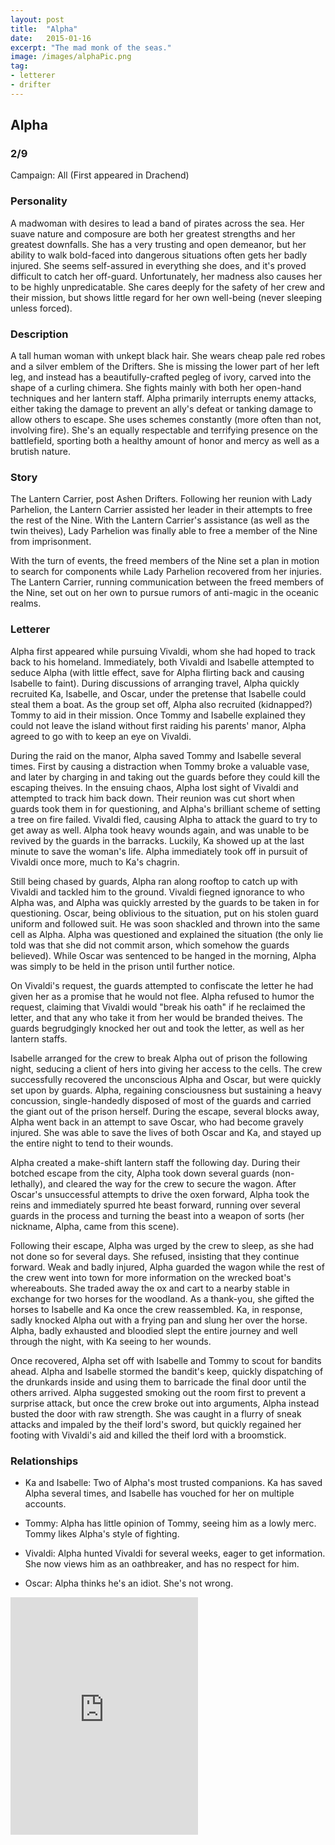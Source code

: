 ```yaml
---
layout: post
title:  "Alpha"
date:   2015-01-16
excerpt: "The mad monk of the seas."
image: /images/alphaPic.png
tag:
- letterer
- drifter 
---
```


## Alpha

### 2/9

Campaign: All (First appeared in Drachend)

### Personality

A madwoman with desires to lead a band of pirates across the sea. Her suave nature and composure are both her greatest strengths and her greatest downfalls. She has a very trusting and open demeanor, but her ability to walk bold-faced into dangerous situations often gets her badly injured. She seems self-assured in everything she does, and it's proved difficult to catch her off-guard. Unfortunately, her madness also causes her to be highly unpredicatable. She cares deeply for the safety of her crew and their mission, but shows little regard for her own well-being (never sleeping unless forced).

### Description

A tall human woman with unkept black hair. She wears cheap pale red robes and a silver emblem of the Drifters. She is missing the lower part of her left leg, and instead has a beautifully-crafted pegleg of ivory, carved into the shape of a curling chimera. She fights mainly with both her open-hand techniques and her lantern staff. Alpha primarily interrupts enemy attacks, either taking the damage to prevent an ally's defeat or tanking damage to allow others to escape. She uses schemes constantly (more often than not, involving fire). She's an equally respectable and terrifying presence on the battlefield, sporting both a healthy amount of honor and mercy as well as a brutish nature.

### Story

The Lantern Carrier, post Ashen Drifters. Following her reunion with Lady Parhelion, the Lantern Carrier assisted her leader in their attempts to free the rest of the Nine. With the Lantern Carrier's assistance (as well as the twin theives), Lady Parhelion was finally able to free a member of the Nine from imprisonment.

With the turn of events, the freed members of the Nine set a plan in motion to search for components while Lady Parhelion recovered from her injuries. The Lantern Carrier, running communication between the freed members of the Nine, set out on her own to pursue rumors of anti-magic in the oceanic realms.

### Letterer

Alpha first appeared while pursuing Vivaldi, whom she had hoped to track back to his homeland. Immediately, both Vivaldi and Isabelle attempted to seduce Alpha (with little effect, save for Alpha flirting back and causing Isabelle to faint). During discussions of arranging travel, Alpha quickly recruited Ka, Isabelle, and Oscar, under the pretense that Isabelle could steal them a boat. As the group set off, Alpha also recruited (kidnapped?) Tommy to aid in their mission. Once Tommy and Isabelle explained they could not leave the island without first raiding his parents' manor, Alpha agreed to go with to keep an eye on Vivaldi. 

During the raid on the manor, Alpha saved Tommy and Isabelle several times. First by causing a distraction when Tommy broke a valuable vase, and later by charging in and taking out the guards before they could kill the escaping theives. In the ensuing chaos, Alpha lost sight of Vivaldi and attempted to track him back down. Their reunion was cut short when guards took them in for questioning, and Alpha's brilliant scheme of setting a tree on fire failed. Vivaldi fled, causing Alpha to attack the guard to try to get away as well. Alpha took heavy wounds again, and was unable to be revived by the guards in the barracks. Luckily, Ka showed up at the last minute to save the woman's life. Alpha immediately took off in pursuit of Vivaldi once more, much to Ka's chagrin.

Still being chased by guards, Alpha ran along rooftop to catch up with Vivaldi and tackled him to the ground. Vivaldi fiegned ignorance to who Alpha was, and Alpha was quickly arrested by the guards to be taken in for questioning. Oscar, being oblivious to the situation, put on his stolen guard uniform and followed suit. He was soon shackled and thrown into the same cell as Alpha. Alpha was questioned and explained the situation (the only lie told was that she did not commit arson, which somehow the guards believed). While Oscar was sentenced to be hanged in the morning, Alpha was simply to be held in the prison until further notice.

On Vivaldi's request, the guards attempted to confiscate the letter he had given her as a promise that he would not flee. Alpha refused to humor the request, claiming that Vivaldi would "break his oath" if he reclaimed the letter, and that any who take it from her would be branded theives. The guards begrudgingly knocked her out and took the letter, as well as her lantern staffs.

Isabelle arranged for the crew to break Alpha out of prison the following night, seducing a client of hers into giving her access to the cells. The crew successfully recovered the unconscious Alpha and Oscar, but were quickly set upon by guards. Alpha, regaining consciousness but sustaining a heavy concussion, single-handedly disposed of most of the guards and carried the giant out of the prison herself. During the escape, several blocks away, Alpha went back in an attempt to save Oscar, who had become gravely injured. She was able to save the lives of both Oscar and Ka, and stayed up the entire night to tend to their wounds. 

Alpha created a make-shift lantern staff the following day. During their botched escape from the city, Alpha took down several guards (non-lethally), and cleared the way for the crew to secure the wagon. After Oscar's unsuccessful attempts to drive the oxen forward, Alpha took the reins and immediately spurred hte beast forward, running over several guards in the process and turning the beast into a weapon of sorts (her nickname, Alpha, came from this scene). 

Following their escape, Alpha was urged by the crew to sleep, as she had not done so for several days. She refused, insisting that they continue forward. Weak and badly injured, Alpha guarded the wagon while the rest of the crew went into town for more information on the wrecked boat's whereabouts. She traded away the ox and cart to a nearby stable in exchange for two horses for the woodland. As a thank-you, she gifted the horses to Isabelle and Ka once the crew reassembled. Ka, in response, sadly knocked Alpha out with a frying pan and slung her over the horse. Alpha, badly exhausted and bloodied slept the entire journey and well through the night, with Ka seeing to her wounds.

Once recovered, Alpha set off with Isabelle and Tommy to scout for bandits ahead. Alpha and Isabelle stormed the bandit's keep, quickly dispatching of the drunkards inside and using them to barricade the final door until the others arrived. Alpha suggested smoking out the room first to prevent a surprise attack, but once the crew broke out into arguments, Alpha instead busted the door with raw strength. She was caught in a flurry of sneak attacks and impaled by the theif lord's sword, but quickly regained her footing with Vivaldi's aid and killed the theif lord with a broomstick.

### Relationships

- Ka and Isabelle: Two of Alpha's most trusted companions. Ka has saved Alpha several times, and Isabelle has vouched for her on multiple accounts.

- Tommy: Alpha has little opinion of Tommy, seeing him as a lowly merc. Tommy likes Alpha's style of fighting.

- Vivaldi: Alpha hunted Vivaldi for several weeks, eager to get information. She now views him as an oathbreaker, and has no respect for him.

- Oscar: Alpha thinks he's an idiot. She's not wrong.


<iframe src="https://open.spotify.com/embed/playlist/4RtWyWFRIygBD7eHpQwOTD" width="300" height="380" frameborder="0" allowtransparency="true" allow="encrypted-media"></iframe>
